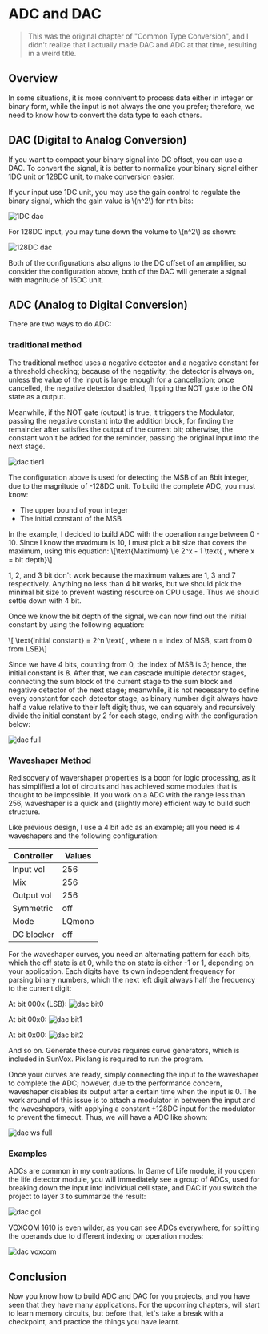 # ADC and DAC

> This was the original chapter of "Common Type Conversion", and I didn't realize that I actually made DAC and ADC at that time, resulting in a weird title.

## Overview
In some situations, it is more connivent to process data either in integer or binary form, while the input is not always the one you prefer; therefore, we need to know how to convert the data type to each others.

## DAC (Digital to Analog Conversion)
If you want to compact your binary signal into DC offset, you can use a DAC. To convert the signal, it is better to normalize your binary signal either 1DC unit or 128DC unit, to make conversion easier.

If your input use 1DC unit, you may use the gain control to regulate the binary signal, which the gain value is \\(n^2\\) for nth bits:

![1DC dac](../images/combination_circuits/1DC_DAC.png)

For 128DC input, you may tune down the volume to \\(n^2\\) as shown:

![128DC dac](../images/combination_circuits/128DC_DAC.png)

Both of the configurations also aligns to the DC offset of an amplifier, so consider the configuration above, both of the DAC will generate a signal with magnitude of 15DC unit.

## ADC (Analog to Digital Conversion)
There are two ways to do ADC:

### traditional method

The traditional method uses a negative detector and a negative constant for a threshold checking; because of the negativity, the detector is always on, unless the value of the input is large enough for a cancellation; once cancelled, the negative detector disabled, flipping the NOT gate to the ON state as a output.

Meanwhile, if the NOT gate (output) is true, it triggers the Modulator, passing the negative constant into the addition block, for finding the remainder after satisfies the output of the current bit; otherwise, the constant won't be added for the reminder, passing the original input into the next stage.

![dac tier1](../images/combination_circuits/adc_tier1.png)

The configuration above is used for detecting the MSB of an 8bit integer, due to the magnitude of -128DC unit. To build the complete ADC, you must know:

- The upper bound of your integer
- The initial constant of the MSB

In the example, I decided to build ADC with the operation range between 0 - 10. Since I know the maximum is 10, I must pick a bit size that covers the maximum, using this equation:
\\[\text{Maximum} \le 2^x - 1 \text{ , where x = bit depth}\\]

1, 2, and 3 bit don't work because the maximum values are 1, 3 and 7 respectively. Anything no less than 4 bit works, but we should pick the minimal bit size to prevent wasting resource on CPU usage. Thus we should settle down with 4 bit.

Once we know the bit depth of the signal, we can now find out the initial constant by using the following equation:

\\[ \text{Initial constant} = 2^n \text{ , where n = index of MSB, start from 0 from LSB}\\]

Since we have 4 bits, counting from 0, the index of MSB is 3; hence, the initial constant is 8. After that, we can cascade multiple detector stages, connecting the sum block of the current stage to the sum block and negative detector of the next stage; meanwhile, it is not necessary to define every constant for each detector stage, as binary number digit always have half a value relative to their left digit; thus, we can squarely and recursively divide the initial constant by 2 for each stage, ending with the configuration below:

![dac full](../images/combination_circuits/adc.png)


### Waveshaper Method

Rediscovery of wavershaper properties is a boon for logic processing, as it has simplified a lot of circuits and has achieved some modules that is thought to be impossible. If you work on a ADC with the range less than 256, waveshaper is a quick and (slightly more) efficient way to build such structure.

Like previous design, I use a 4 bit adc as an example; all you need is 4 waveshapers and the following configuration:

| Controller | Values                                   |
|------------|------------------------------------------|
| Input vol  | 256                                      |
| Mix        | 256                                      |
| Output vol | 256                                      |
| Symmetric  | off                                      |
| Mode       | LQmono                                   |
| DC blocker | off                                      |

For the waveshaper curves, you need an alternating pattern for each bits, which the off state is at 0, while the on state is either -1 or 1, depending on your application. Each digits have its own independent frequency for parsing binary numbers, which the next left digit always half the frequency to the current digit: 

At bit 000x (LSB):
![dac bit0](../images/combination_circuits/bit0_adc.png)

At bit 00x0:
![dac bit1](../images/combination_circuits/bit1_adc.png)

At bit 0x00:
![dac bit2](../images/combination_circuits/bit2_adc.png)

And so on. Generate these curves requires curve generators, which is included in SunVox. Pixilang is required to run the program. 

Once your curves are ready, simply connecting the input to the waveshaper to complete the ADC; however, due to the performance concern, waveshaper disables its output after a certain time when the input is 0. The work around of this issue is to attach a modulator in between the input and the waveshapers, with applying a constant +128DC input for the modulator to prevent the timeout. Thus, we will have a ADC like shown:

![dac ws full](../images/combination_circuits/adc_ws_full.png)



### Examples

ADCs are common in my contraptions. In Game of Life module, if you open the life detector module, you will immediately see a group of ADCs, used for breaking down the input into individual cell state, and DAC if you switch the project to layer 3 to summarize the result:

![dac gol](../images/combination_circuits/gol_adcdac.png)


VOXCOM 1610 is even wilder, as you can see ADCs everywhere, for splitting the operands due to different indexing or operation modes:

![dac voxcom](../images/combination_circuits/adc_everywhere_f.png)


## Conclusion
Now you know how to build ADC and DAC for you projects, and you have seen that they have many applications. For the upcoming chapters, will start to learn memory circuits, but before that, let's take a break with a checkpoint, and practice the things you have learnt.